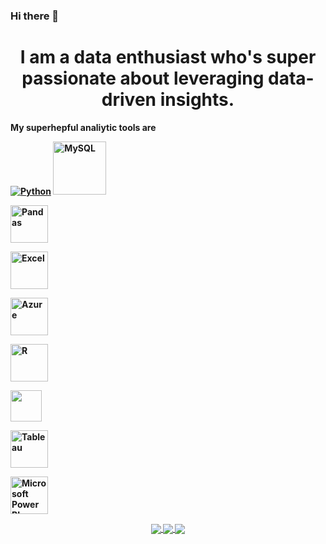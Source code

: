### Hi there 👋

<div align="center"> <h1 align="center"> I am a data enthusiast who's super passionate about leveraging data-driven insights. </h1> </div>  
 
 

<b> My superhepful analiytic tools are <b>  

  

<div <p align="center"></div>

[![Python](https://www.python.org/static/community_logos/python-logo.png)](https://www.w3schools.com/)
<a href="#" target="_blank"> <img src="https://www.mysql.com/common/logos/logo-mysql-170x115.png" alt="MySQL" height="85"/> </a> 

<a href="#" target="_blank"> <img src="https://upload.wikimedia.org/wikipedia/commons/thumb/e/ed/Pandas_logo.svg/2560px-Pandas_logo.svg.png" alt="Pandas" height="60"/> </a> 

<a href="#" target="_blank"> <img src="https://upload.wikimedia.org/wikipedia/commons/thumb/3/34/Microsoft_Office_Excel_%282019%E2%80%93present%29.svg/512px-Microsoft_Office_Excel_%282019%E2%80%93present%29.svg.png" alt="Excel" height="60"/> </a> 

<a href="#" target="_blank"> <img src="https://upload.wikimedia.org/wikipedia/commons/thumb/a/a8/Microsoft_Azure_Logo.svg/187px-Microsoft_Azure_Logo.svg.png" alt="Azure" height="60"/> </a> 

<a href="#" target="_blank"> <img src="https://www.r-project.org/logo/Rlogo.png" alt="R" height="60"/> </a>

<a href="#" target="_blank"> <img src="https://seaborn.pydata.org/_static/logo-wide-lightbg.svg" height="50"/> </a>

<a href="#" target="_blank"> <img src="https://upload.wikimedia.org/wikipedia/en/thumb/0/06/Tableau_logo.svg/1920px-Tableau_logo.svg.png" alt="Tableau" height="60"/> </a> 

<a href="#" target="_blank"> <img src="https://insightsoftware.com/wp-content/uploads/2018/03/blog-microsoft-power-bi-solid-color.jpg" alt="Microsoft Power BI" height="60"/> </a>
  

  

</p>  



<p align="center">  

 

  

<a href="https://www.linkedin.com/in/ebru-akguc-00000/">  

  

 <img align="center" src="https://img.shields.io/badge/linkedin-%230077B5.svg?&style=for-the-badge&logo=linkedin&logoColor=white" />  

  

</a>  

  

  

  

<a href="https://public.tableau.com/app/profile/ebru.akguc/vizzes">  

  

  <img align="center" src="https://img.shields.io/badge/-Tableau-1e376b?style=for-the-badge&logo=tableau&logoColor=white"  />  

  

</a>  

  

  

  

<a href="mailto:e.saban@hotmail.co.uk">    

  

  <img align="center" src="https://upload.wikimedia.org/wikipedia/commons/thumb/d/df/Microsoft_Office_Outlook_(2018%E2%40%40present).svg/512px-Microsoft_Office_Outlook_(2018%E2%40%40present).svg.png"  />  

  

</a>  

  

  

  

</p> 

<!--
**LogicLoomer7/LogicLoomer7** is a ✨ _special_ ✨ repository because its `README.md` (this file) appears on your GitHub profile.

Here are some ideas to get you started:

- 🔭 I’m currently working on ...
- 🌱 I’m currently learning ...
- 👯 I’m looking to collaborate on ...
- 🤔 I’m looking for help with ...
- 💬 Ask me about ...
- 📫 How to reach me: ...
- 😄 Pronouns: ...
- ⚡ Fun fact: ...
-->
